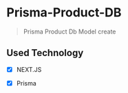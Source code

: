 # Prisma-Product-DB

> Prisma Product Db Model create

 
## Used Technology

- [x] NEXT.JS
- [x] Prisma  

